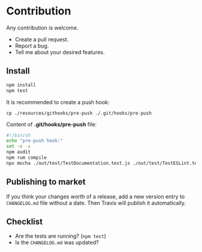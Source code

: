 # Contribution

Any contribution is welcome.

- Create a pull request.
- Report a bug.
- Tell me about your desired features.

## Install

```bash
npm install
npm test
```

It is recommended to create a push hook:

`cp ./resources/githooks/pre-push ./.git/hooks/pre-push`

Content of **.git/hooks/pre-push** file:

```bash
#!/bin/sh
echo "pre-push hook:"
set -e -x
npm audit
npm rum compile
npx mocha ./out/test/TestDocumentation.test.js ./out/test/TestESLint.test.js
```

## Publishing to market

If you think your changes worth of a release, add a new version entry to `CHANGELOG.md` file without a date.
Then Travis will publish it automatically.

## Checklist

- Are the tests are running? (`npm test`)
- Is the `CHANGELOG.md` was updated?
